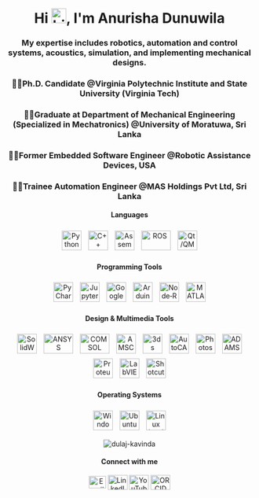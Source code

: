 <h1 align="center">Hi <img src="https://user-images.githubusercontent.com/1303154/88677602-1635ba80-d120-11ea-84d8-d263ba5fc3c0.gif" height="30px" width="30px" alt="hi">, I'm Anurisha Dunuwila</h1>

<h3 align="center">My expertise includes robotics, automation and control systems, acoustics, simulation, and implementing mechanical designs.</h3>

<h3 align="center">👩‍🏫Ph.D. Candidate @Virginia Polytechnic Institute and State University (Virginia Tech) </h3>
<h3 align="center">👩‍🎓Graduate at Department of Mechanical Engineering (Specialized in Mechatronics) @University of Moratuwa, Sri Lanka</h3>
<h3 align="center">👩‍💻Former Embedded Software Engineer @Robotic Assistance Devices, USA</h3>
<h3 align="center">👩‍💻Trainee Automation Engineer @MAS Holdings Pvt Ltd, Sri Lanka</h3>
  
<!-- LANGUAGES -->
<h4 align="center">Languages</h4>
<p align="center">
  <a href="https://www.python.org/" target="_blank" rel="noreferrer"><img style="margin: 5px;" src="https://upload.wikimedia.org/wikipedia/commons/c/c3/Python-logo-notext.svg" alt="Python" width="40" height="40"/></a>
  <a href="https://isocpp.org/" target="_blank" rel="noreferrer"><img style="margin: 5px;" src="https://upload.wikimedia.org/wikipedia/commons/1/18/ISO_C%2B%2B_Logo.svg" alt="C++" width="40" height="40"/></a>
  <a href="https://en.wikipedia.org/wiki/Assembly_language" target="_blank" rel="noreferrer"><img style="margin: 5px;" src="https://upload.wikimedia.org/wikipedia/commons/0/00/AssemblyScript_logo_2020.svg" alt="Assembly / C" width="40" height="40"/></a>
  <a href="https://www.ros.org/" target="_blank" rel="noreferrer"><img style="margin: 5px;" src="https://upload.wikimedia.org/wikipedia/commons/b/bb/Ros_logo.svg" alt="ROS" width="60" height="40"/></a>
  <a href="https://www.qt.io/" target="_blank" rel="noreferrer"><img style="margin: 5px;" src="https://upload.wikimedia.org/wikipedia/commons/8/81/Qt_logo_neon_2022.svg" alt="Qt/QML" width="40" height="40"/></a>
</p>

<!-- PROGRAMMING TOOLS -->
<h4 align="center">Programming Tools</h4>
<p align="center">
  <a href="https://www.jetbrains.com/pycharm/" target="_blank" rel="noreferrer"><img style="margin: 5px;" src="https://upload.wikimedia.org/wikipedia/commons/1/1d/PyCharm_Icon.svg" alt="PyCharm" width="40" height="40"/></a>
  <a href="https://jupyter.org/" target="_blank" rel="noreferrer"><img style="margin: 5px;" src="https://upload.wikimedia.org/wikipedia/commons/3/38/Jupyter_logo.svg" alt="Jupyter Notebook" width="40" height="40"/></a>
  <a href="https://colab.research.google.com/" target="_blank" rel="noreferrer"><img style="margin: 5px;" src="https://upload.wikimedia.org/wikipedia/commons/9/9b/Google_Colab_pic.png" alt="Google Colab" width="40" height="40"/></a>
  <a href="https://www.arduino.cc/" target="_blank" rel="noreferrer"><img style="margin: 5px;" src="https://upload.wikimedia.org/wikipedia/commons/8/87/Arduino_Logo.svg" alt="Arduino" width="40" height="40"/></a>
  <a href="https://nodered.org/" target="_blank" rel="noreferrer"><img style="margin: 5px;" src="https://upload.wikimedia.org/wikipedia/commons/2/2b/Node-red-icon.png" alt="Node‑RED" width="40" height="40"/></a>
  <a href="https://www.mathworks.com/products/matlab.html" target="_blank" rel="noreferrer"><img style="margin: 5px;" src="https://upload.wikimedia.org/wikipedia/commons/2/21/Matlab_Logo.png" alt="MATLAB" width="40" height="40"/></a>
</p>

<!-- DESIGN & MULTIMEDIA TOOLS -->
<h4 align="center">Design &amp; Multimedia Tools</h4>
<p align="center">
  <a href="https://www.solidworks.com/" target="_blank" rel="noreferrer"><img style="margin: 5px;" src="https://img.icons8.com/?size=100&id=62397&format=png&color=000000" alt="SolidWorks" width="40" height="40"/></a>
  <a href="https://www.ansys.com/" target="_blank" rel="noreferrer"><img style="margin: 5px;" src="https://upload.wikimedia.org/wikipedia/commons/1/14/Ansys_logo_%282019%29.svg" alt="ANSYS" width="60" height="40"/></a>
  <a href="https://www.comsol.com/" target="_blank" rel="noreferrer"><img style="margin: 5px;" src="https://upload.wikimedia.org/wikipedia/commons/2/28/Comsol_logo.svg" alt="COMSOL" width="60" height="40"/></a>
  <a href="https://amscope.com/" title="AMSCOPE"><img style="margin: 5px;" src="https://yt3.googleusercontent.com/Ll2B094PXZQHzhY4uErpF297-QWyOdqqTT7FjsyS4M80hnRBf9OPe9yQNVzgkO5AaZz8Z1iv_g=s900-c-k-c0x00ffffff-no-rj" alt="AMSCOPE" width="40" height="40"/></a>
  <a href="https://www.autodesk.com/products/3ds-max/" target="_blank" rel="noreferrer"><img style="margin: 5px;" src="https://cdn.worldvectorlogo.com/logos/3ds-max-full.svg" alt="3ds Max" width="40" height="40"/></a>
  <a href="https://www.autodesk.com/products/autocad/overview" target="_blank" rel="noreferrer"><img style="margin: 5px;" src="https://uxwing.com/wp-content/themes/uxwing/download/brands-and-social-media/autocad-icon.png" alt="AutoCAD" width="40" height="40"/></a>
  <a href="https://www.adobe.com/products/photoshop.html" target="_blank" rel="noreferrer"><img style="margin: 5px;" src="https://upload.wikimedia.org/wikipedia/commons/a/af/Adobe_Photoshop_CC_icon.svg" alt="Photoshop" width="40" height="40"/></a>
  <a href="https://hexagon.com/products/product-groups/computer-aided-engineering-software/adams" title="ADAMS"><img style="margin: 5px;" src="https://cdn.worldvectorlogo.com/logos/adams.svg" alt="ADAMS" width="40" height="40"/></a>
  <a href="https://www.labcenter.com/" title="Proteus"><img style="margin: 5px;" src="https://upload.wikimedia.org/wikipedia/en/5/5a/Proteus_Design_Suite_Atom_Logo.png" alt="Proteus" width="40" height="40"/></a>
  <a href="https://www.ni.com/en-us/shop/labview.html" target="_blank" rel="noreferrer"><img style="margin: 5px;" src="https://vectorseek.com/wp-content/uploads/2023/08/Labview-Logo-Vector.svg-.png" alt="LabVIEW" width="40" height="40"/></a>
  <a href="https://www.shotcut.org/" target="_blank" rel="noreferrer"><img style="margin: 5px;" src="https://www.shotcut.org/assets/img/media/shotcut-logo-512x512.png" alt="Shotcut" width="40" height="40"/></a>
</p>

<!-- OPERATING SYSTEMS -->
<h4 align="center">Operating Systems</h4>
<p align="center">
  <a href="https://www.microsoft.com/windows" target="_blank" rel="noreferrer"><img style="margin: 5px;" src="https://upload.wikimedia.org/wikipedia/commons/4/48/Windows_logo_-_2012_%28dark_blue%29.svg" alt="Windows" width="40" height="40"/></a>
  <a href="https://ubuntu.com/" target="_blank" rel="noreferrer"><img style="margin: 5px;" src="https://upload.wikimedia.org/wikipedia/commons/thumb/9/9e/UbuntuCoF.svg/1024px-UbuntuCoF.svg.png" alt="Ubuntu" width="40" height="40"/></a>
  <a href="https://www.kernel.org/" target="_blank" rel="noreferrer"><img style="margin: 5px;" src="https://upload.wikimedia.org/wikipedia/commons/3/35/Tux.svg" alt="Linux (Tux)" width="40" height="40"/></a>
</p>


<div>
  <p align="center"><img align="center" src="https://github-readme-stats.vercel.app/api/top-langs?username=anurisha-dunuwila&show_icons=true&locale=en&layout=compact&theme=dark&border_color=FFFFFF" alt="dulaj-kavinda" /></p>
</div>

<h4 align="center">Connect with me</h4>
<p align="center">
  <a href="mailto:dunuwilaanu@gmail.com" target="_blank"><img align="center" src="https://upload.wikimedia.org/wikipedia/commons/thumb/7/7e/Gmail_icon_%282020%29.svg/512px-Gmail_icon_%282020%29.svg.png?20221017173631" alt="Email" height="25" width="35" /></a>
  <a href="https://linkedin.com/in/anurisha-dunuwila" target="_blank"><img align="center" src="https://raw.githubusercontent.com/rahuldkjain/github-profile-readme-generator/master/src/images/icons/Social/linked-in-alt.svg" alt="LinkedIn" height="30" width="40" /></a>
  <a href="https://www.youtube.com/channel/UCVb5hLFqVkVhcro1zxLjVLw" target="_blank"><img align="center" src="https://raw.githubusercontent.com/rahuldkjain/github-profile-readme-generator/master/src/images/icons/Social/youtube.svg" alt="YouTube" height="30" width="40" /></a>
  <a href="https://orcid.org/0009-0001-6702-175X" target="_blank"><img align="center" src="https://upload.wikimedia.org/wikipedia/commons/0/06/ORCID_iD.svg" alt="ORCID" height="30" width="40" /></a>
</p>




